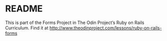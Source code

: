 # README

This is part of the Forms Project in The Odin Project’s Ruby on Rails Curriculum. Find it at http://www.theodinproject.com/lessons/ruby-on-rails-forms